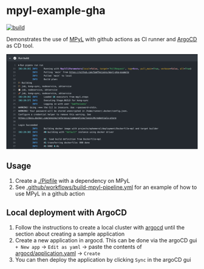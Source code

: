 # mpyl-example-gha
[![build](https://github.com/SamTheisens/mpyl-gha-example/actions/workflows/build-mpyl-pipeline.yml/badge.svg)](https://github.com/SamTheisens/mpyl-gha-example/actions/workflows/build-mpyl-pipeline.yml)

Demonstrates the use of [MPyL](https://vandebron.github.io/mpyl/mpyl.html) with github actions as CI runner and [ArgoCD](https://argoproj.github.io/cd/) as CD tool.

![run](documentation/build-run.png)

## Usage

1. Create a [./Pipfile](./Pipfile) with a dependency on MPyL
2. See [.github/workflows/build-mpyl-pipeline.yml](.github/workflows/build-mpyl-pipeline.yml) for an example of how to use MPyL in a github action

## Local deployment with ArgoCD

1. Follow the instructions to create a local cluster with [argocd](https://www.sokube.io/en/blog/gitops-on-a-laptop-with-k3d-and-argocd-en) until the section about 
   creating a sample application
2. Create a new application in argocd.
   This can be done via the argoCD gui `+ New app` -> `Edit as yaml` -> paste the contents of [argocd/application.yaml](argocd/application.yaml) -> `Create`
3. You can then deploy the application by clicking `Sync` in the argoCD gui